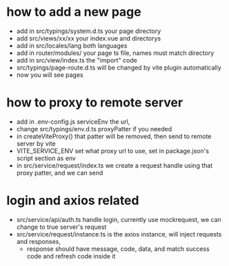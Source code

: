 # how to add a new page
- add in src/typings/system.d.ts your page directory
- add src/views/xx/xx your index.vue and directorys
- add in src/locales/lang  both languages
- add in router/modules/ your page ts file, names must match directory
- add in src/view/index.ts the "import" code
- src/typings/page-route.d.ts will be changed by vite plugin automatically
- now you will see pages

# how to proxy to remote server
- add in .env-config.js serviceEnv the url,
- change src/typings/env.d.ts  proxyPatter if you needed
- in createViteProxy() that patter will be removed, then send to remote server by vite
- VITE_SERVICE_ENV set what proxy url to use, set in package.json's script section as env
- in src/service/request/index.ts we create a request handle using that proxy patter, and we can send

# login and axios related
- src/service/api/auth.ts handle login, currently use mockrequest, we can change to true server's request
- src/service/request/instance.ts is the axios instance, will inject requests and responses,
  - response should have message, code, data, and match success code and refresh code inside it

